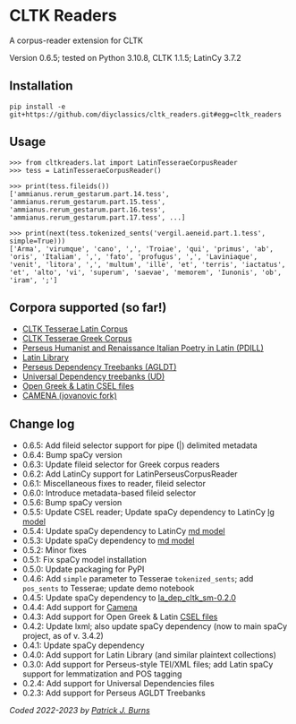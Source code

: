# CLTK Readers
A corpus-reader extension for CLTK

Version 0.6.5; tested on Python 3.10.8, CLTK 1.1.5; LatinCy 3.7.2

## Installation
`pip install -e git+https://github.com/diyclassics/cltk_readers.git#egg=cltk_readers`

## Usage
```
>>> from cltkreaders.lat import LatinTesseraeCorpusReader
>>> tess = LatinTesseraeCorpusReader()
```

```
>>> print(tess.fileids())
['ammianus.rerum_gestarum.part.14.tess', 'ammianus.rerum_gestarum.part.15.tess', 'ammianus.rerum_gestarum.part.16.tess', 'ammianus.rerum_gestarum.part.17.tess', ...]
```

```
>>> print(next(tess.tokenized_sents('vergil.aeneid.part.1.tess', simple=True)))
['Arma', 'virumque', 'cano', ',', 'Troiae', 'qui', 'primus', 'ab', 'oris', 'Italiam', ',', 'fato', 'profugus', ',', 'Laviniaque', 'venit', 'litora', ',', 'multum', 'ille', 'et', 'terris', 'iactatus', 'et', 'alto', 'vi', 'superum', 'saevae', 'memorem', 'Iunonis', 'ob', 'iram', ';']
```

## Corpora supported (so far!)
- [CLTK Tesserae Latin Corpus](https://github.com/cltk/lat_text_tesserae)
- [CLTK Tesserae Greek Corpus](https://github.com/cltk/grc_text_tesserae)
- [Perseus Humanist and Renaissance Italian Poetry in Latin (PDILL)](https://www.perseus.tufts.edu/hopper/collection?collection=Perseus:collection:PDILL)
- [Latin Library](https://www.thelatinlibrary.com/)
- [Perseus Dependency Treebanks (AGLDT)](https://perseusdl.github.io/treebank_data/)
- [Universal Dependency treebanks (UD)](https://universaldependencies.org/)
- [Open Greek & Latin CSEL files](https://github.com/OpenGreekAndLatin/csel-dev)
- [CAMENA (jovanovic fork)](https://github.com/nevenjovanovic/camena-neolatinlit)

## Change log
- 0.6.5: Add fileid selector support for pipe (|) delimited metadata
- 0.6.4: Bump spaCy version
- 0.6.3: Update fileid selector for Greek corpus readers
- 0.6.2: Add LatinCy support for LatinPerseusCorpusReader
- 0.6.1: Miscellaneous fixes to reader, fileid selector
- 0.6.0: Introduce metadata-based fileid selector
- 0.5.6: Bump spaCy version
- 0.5.5: Update CSEL reader; Update spaCy dependency to LatinCy [lg model](https://huggingface.co/diyclassics/la_core_web_lg)
- 0.5.4: Update spaCy dependency to LatinCy [md model](https://huggingface.co/diyclassics/la_core_web_md)
- 0.5.3: Update spaCy dependency to [md model](https://huggingface.co/diyclassics/la_dep_cltk_md)
- 0.5.2: Minor fixes
- 0.5.1: Fix spaCy model installation
- 0.5.0: Update packaging for PyPI
- 0.4.6: Add `simple` parameter to Tesserae `tokenized_sents`; add `pos_sents` to Tesserae; update demo notebook
- 0.4.5: Update spaCy dependency to [la_dep_cltk_sm-0.2.0](https://github.com/diyclassics/la_dep_cltk_sm)
- 0.4.4: Add support for [Camena](https://github.com/nevenjovanovic/camena-neolatinlit)
- 0.4.3: Add support for Open Greek & Latin [CSEL files](https://github.com/OpenGreekAndLatin/csel-dev)
- 0.4.2: Update lxml; also update spaCy dependency (now to main spaCy project, as of v. 3.4.2)
- 0.4.1: Update spaCy dependency
- 0.4.0: Add support for Latin Library (and similar plaintext collections)
- 0.3.0: Add support for Perseus-style TEI/XML files; add Latin spaCy support for lemmatization and POS tagging
- 0.2.4: Add support for Universal Dependencies files
- 0.2.3: Add support for Perseus AGLDT Treebanks

*Coded 2022-2023 by [Patrick J. Burns](http://github.com/diyclassics)*
